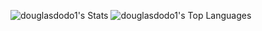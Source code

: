 ![douglasdodo1's Stats](https://github-readme-stats.vercel.app/api?username=douglasdodo1&theme=dracula&show_icons=true&hide_border=true&count_private=true)
![douglasdodo1's Top Languages](https://github-readme-stats.vercel.app/api/top-langs/?username=douglasdodo1&theme=dracula&show_icons=true&hide_border=true&layout=compact)
